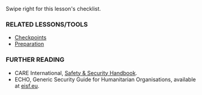 [Title]: # (What now?)
[Order]: # (6)

Swipe right for this lesson's checklist.

### RELATED LESSONS/TOOLS

*   [Checkpoints](umbrella://lesson/checkpoints)
*   [Preparation](umbrella://lesson/preparation)

### FURTHER READING

*   CARE International, [Safety & Security Handbook](https://www.eisf.eu/wp-content/uploads/2014/09/0614-Macpherson-2004-CARE-International-Safety-and-Security-Handbook.pdf).
*   ECHO, Generic Security Guide for Humanitarian Organisations, available at [eisf.eu](https://www.eisf.eu/library/generic-security-guide-for-humanitarian-organisations/).
